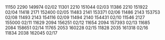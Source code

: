 
11150  2290 149974 02/02
11301  2210 151044 02/03 
11386  2210 151922 02/04
11418  2171 152400 02/05 
11483  2141 153371 02/06 
11486  2143 153753 02/08
11493  2143 154116 02/09
11494  2140 154431 02/10 
11546  2127 155000 02/11
11629  2094 156251 02/12
11654  2094 157393 02/13
11685  2084 158651 02/14
11765  2053 160228 02/15
11828  2035 161318 02/16 
11834  2038 162045 02/17 